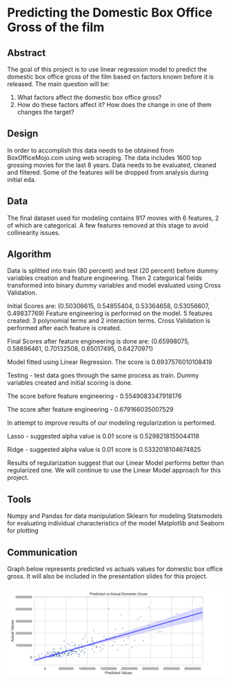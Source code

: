 # Predicting the Domestic Box Office Gross of the film

## Abstract

The goal of this project is to use linear regression model to predict the domestic box office gross of the film based on factors known before it is released. 
The main question will be:
1. What factors affect the domestic box office gross?
2. How do these factors affect it? How does the change in one of them changes the target?

## Design

In order to accomplish this data needs to be obtained from BoxOfficeMojo.com using web scraping. The data includes 1600 top grossing movies for the last 8 years. Data needs to be evaluated, cleaned and filtered. Some of the features will be dropped from analysis during initial eda.

## Data

The final dataset used for modeling contains 917 movies with 6 features, 2 of which are categorical. A few features removed at this stage to avoid collinearity issues.

## Algorithm

Data is splitted into train (80 percent) and test (20 percent) before dummy variables creation and feature engineering. Then 2 categorical fields transformed into binary dummy variables and model evaluated using Cross Validation. 

Initial Scores are: (0.50306615, 0.54855404, 0.53364658, 0.53056607, 0.49837769)
Feature engineering is performed on the model. 5 features created: 3 polynomial terms and 2 interaction terms. Cross Validation is performed after each feature is created.

Final Scores after feature engineering is done are: (0.65998075, 0.58696461, 0.70132508, 0.65017495, 0.64270971)

Model fitted using Linear Regression. The score is 0.6937576010108419

Testing - test data goes through the same process as train. Dummy variables created and initial scoring is done. 

The score before feature engineering - 0.5549083347918176

The score after feature engineering - 0.679166035007529

In attempt to improve results of our modeling regularization is performed. 

Lasso - suggested alpha value is 0.01 score is 0.5298218155044118

Ridge - suggested alpha value is 0.01 score is 0.5332018104674825

Results of regularization suggest that our Linear Model performs better than regularized one. We will continue to use the Linear Model approach for this project.

## Tools

Numpy and Pandas for data manipulation
Sklearn for modeling
Statsmodels for evaluating individual characteristics of the model
Matplotlib and Seaborn for plotting

## Communication

Graph below represents predicted vs actuals values for domestic box office gross. It will also be included in the presentation slides for this project.

![actual_vs_predicted](https://github.com/sambu2010/linear_regression_movies_analysis/blob/main/actual_vs_predicted.png)